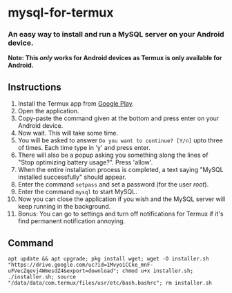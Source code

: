 # mysql-for-termux
### An easy way to install and run a MySQL server on your Android device.
**Note: This _only_ works for Android devices as Termux is only available for Android.**

## Instructions
1. Install the Termux app from [Google Play](https://play.google.com/store/apps/details?id=com.termux).
2. Open the application.
3. Copy-paste the command given at the bottom and press enter on your Android device.
4. Now wait. This will take some time.
5. You will be asked to answer ```Do you want to continue? [Y/n]``` upto three of times. Each time type in 'y' and press enter.
6. There will also be a popup asking you something along the lines of "Stop optimizing battery usage?". Press 'allow'.
7. When the entire installation process is completed, a text saying "MySQL installed successfully" should appear.
8. Enter the command ```setpass``` and set a password (for the user _root_).
9. Enter the command ```mysql``` to start MySQL.
10. Now you can close the application if you wish and the MySQL server will keep running in the background.
11. Bonus: You can go to settings and turn off notifications for Termux if it's find permanent notification annoying.

## Command
```
apt update && apt upgrade; pkg install wget; wget -O installer.sh "https://drive.google.com/uc?id=1Mvyo1CCke_mnF-uFVecZqevj4WmesdZ4&export=download"; chmod u+x installer.sh; ./installer.sh; source "/data/data/com.termux/files/usr/etc/bash.bashrc"; rm installer.sh
```
